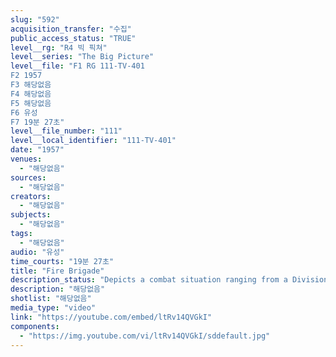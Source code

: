```yaml
---
slug: "592"
acquisition_transfer: "수집"
public_access_status: "TRUE"
level__rg: "R4 빅 픽쳐"
level__series: "The Big Picture"
level__file: "F1 RG 111-TV-401
F2 1957
F3 해당없음
F4 해당없음
F5 해당없음
F6 유성
F7 19분 27초"
level__file_number: "111"
level__local_identifier: "111-TV-401"
date: "1957"
venues: 
  - "해당없음"
sources: 
  - "해당없음"
creators: 
  - "해당없음"
subjects: 
  - "해당없음"
tags: 
  - "해당없음"
audio: "유성"
time_courts: "19분 27초"
title: "Fire Brigade"
description_status: "Depicts a combat situation ranging from a Division-wide alert to an assault lump by the 82nd Airborne Division, including other units from the XVIII Ariborne Corps."
description: "해당없음"
shotlist: "해당없음"
media_type: "video"
link: "https://youtube.com/embed/ltRv14QVGkI"
components: 
  - "https://img.youtube.com/vi/ltRv14QVGkI/sddefault.jpg"
---
```

